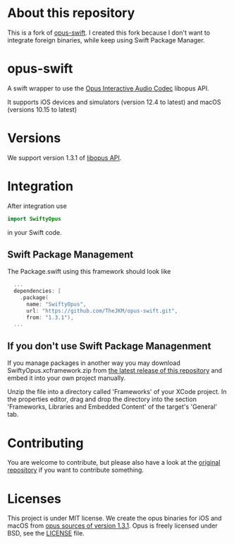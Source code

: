 # About this repository
This is a fork of [opus-swift](https://github.com/ybrid/opus-swift). I created this fork because I don't want to integrate foreign binaries, while keep using Swift Package Manager.

# opus-swift
A swift wrapper to use the [Opus Interactive Audio Codec](https://opus-codec.org/) libopus API.

It supports iOS devices and simulators (version 12.4 to latest) and macOS (versions 10.15 to latest)

# Versions
We support version 1.3.1 of [libopus API](https://opus-codec.org/docs/opus_api-1.3.1).

# Integration
After integration use
```swift
import SwiftyOpus
```
in your Swift code.

## Swift Package Management
The Package.swift using this framework should look like
```swift
  ...
  dependencies: [
    .package(
      name: "SwiftyOpus",
      url: "https://github.com/TheJKM/opus-swift.git",
      from: "1.3.1"),
  ...
```
## If you don't use Swift Package Managenment
If you manage packages in another way you may download SwiftyOpus.xcframework.zip from [the latest release of this repository](https://github.com/TheJKM/opus-swift/releases) and embed it into your own project manually.

Unzip the file into a directory called 'Frameworks' of your XCode project. In the properties editor, drag and drop the directory into the section 'Frameworks, Libraries and Embedded Content' of the target's 'General' tab.

# Contributing
You are welcome to contribute, but please also have a look at the [original repository](https://github.com/ybrid/opus-swift) if you want to contribute something.

# Licenses
This project is under MIT license. We create the opus binaries for iOS and macOS from [opus sources of version 1.3.1](https://opus-codec.org/release/stable/2019/04/12/libopus-1_3_1.html). Opus is freely licensed under BSD, see the [LICENSE](https://github.com/TheJKM/opus-swift/blob/master/LICENSE) file.
